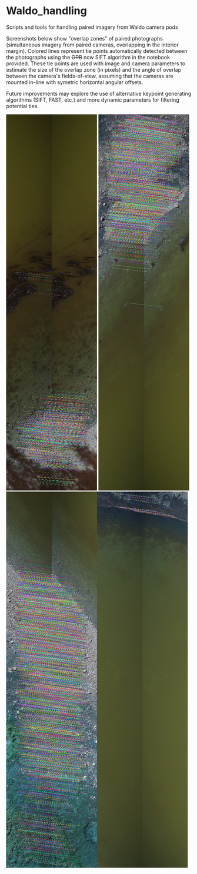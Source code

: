 # Waldo_handling
Scripts and tools for handling paired imagery from Waldo camera pods

Screenshots below show "overlap zones" of paired photographs (simultaneous imagery from paired cameras, overlapping in the interior margin). Colored lines represent tie points automatically detected between the photographs using the <s>ORB</s> now SIFT algorithm in the notebook provided. These tie points are used with image and camera parameters to estimate the size of the overlap zone (in pixels) and the angle of overlap between the camera's fields-of-view, assuming that the cameras are mounted in-line with symetric horizontal angular offsets.

Future improvements may explore the use of alternative keypoint generating algorithms (SIFT, FAST, etc.) and more dynamic parameters for filtering potential ties.

![screenshot of automatic tie points in overlap zones](https://raw.githubusercontent.com/gl7176/Waldo_handling/refs/heads/main/matches_screenshot_13.12.2024a.png) ![screenshot of automatic tie points in overlap zones](https://raw.githubusercontent.com/gl7176/Waldo_handling/refs/heads/main/matches_screenshot_13.12.2024b.png) ![screenshot of automatic tie points in overlap zones](https://raw.githubusercontent.com/gl7176/Waldo_handling/refs/heads/main/matches_screenshot_13.12.2024c.png)![screenshot of automatic tie points in overlap zones](https://raw.githubusercontent.com/gl7176/Waldo_handling/refs/heads/main/matches_screenshot_13.12.2024d.png)
